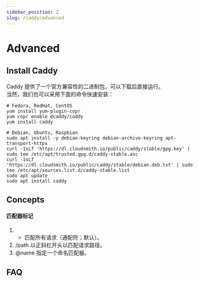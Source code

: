 ```yaml
---
sidebar_position: 2
slug: /caddy/advanced
---
```


# Advanced

## Install Caddy

Caddy 提供了一个官方兼容性的二进制包，可以下载后直接运行。  
当然，我们也可以采用下面的命令快速安装：

```
# Fedora, RedHat, CentOS
yum install yum-plugin-copr
yum copr enable @caddy/caddy
yum install caddy

# Debian, Ubuntu, Raspbian
sudo apt install -y debian-keyring debian-archive-keyring apt-transport-https
curl -1sLf 'https://dl.cloudsmith.io/public/caddy/stable/gpg.key' | sudo tee /etc/apt/trusted.gpg.d/caddy-stable.asc
curl -1sLf 'https://dl.cloudsmith.io/public/caddy/stable/debian.deb.txt' | sudo tee /etc/apt/sources.list.d/caddy-stable.list
sudo apt update
sudo apt install caddy
```

## Concepts

#### 匹配器标记

1. * 匹配所有请求（通配符；默认）。
2. /path 以正斜杠开头以匹配请求路径。
3. @name 指定一个命名匹配器。

## FAQ